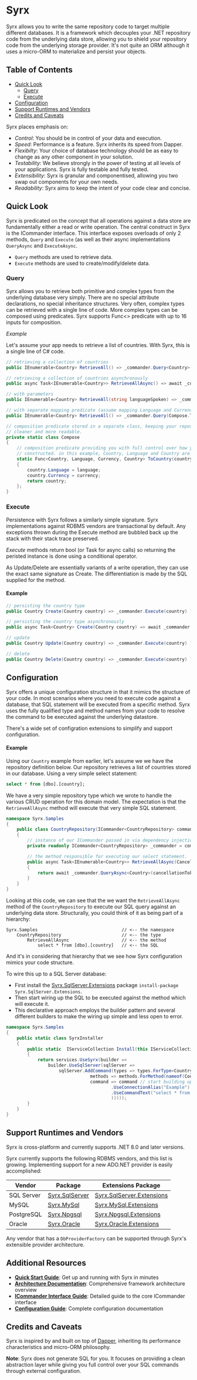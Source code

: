 # Syrx

Syrx allows you to write the same repository code to target multiple different databases. 
It is a framework which decouples your .NET repository code from the underlying data store, allowing you to shield your 
repository code from the underlying storage provider. It's not quite an ORM although it uses a micro-ORM to materialize and persist your objects.

## Table of Contents

- [Quick Look](#quick-look)
  - [Query](#query)
  - [Execute](#execute)
- [Configuration](#configuration)
- [Support Runtimes and Vendors](#support-runtimes-and-vendors)
- [Credits and Caveats](#credits-and-caveats)

Syrx places emphasis on:
* _Control_: You should be in control of your data and execution. 
* _Speed_: Performance is a feature. Syrx inherits its speed from Dapper.
* _Flexibilty_: Your choice of database technology should be as easy to change as any other component in your solution. 
* _Testability_: We believe strongly in the power of testing at all levels of your applications. Syrx is fully testable and fully tested.
* _Extensibility_: Syrx is granular and componentised, allowing you two swap out components for your own needs. 
* _Readability_: Syrx aims to keep the intent of your code clear and concise. 

## Quick Look
Syrx is predicated on the concept that all operations against a data store are fundamentally either a read or write operation.
The central construct in Syrx is the ICommander interface. This interface exposes overloads of only 2 methods, `Query` and `Execute` 
(as well as their async implementations `QueryAsync` and `ExecuteAsync`. 


* `Query` methods are used to retrieve data.
* `Execute` methods are used to create/modify/delete data. 

### Query
Syrx allows you to retrieve both primitive and complex types from the underlying database very simply. 
There are no special attribute declarations, no special inheritance structures. Very often, complex 
types can be retrieved with a single line of code. More complex types can be composed using predicates. 
Syrx supports Func<> predicate with up to 16 inputs for composition. 


_Example_

Let's assume your app needs to retrieve a list of countries. 
With Syrx, this is a single line of C# code. 

```csharp
// retrieving a collection of countries
public IEnumerable<Country> RetrieveAll() => _commander.Query<Country>();

// retrieving a collection of countries asynchronously
public async Task<IEnumerable<Country>> RetrieveAllAsync() => await _commander.QueryAsync<Country>();

// with parameters
public IEnumerable<Country> RetrieveAll(string languageSpoken) => _commander.Query<Country>(new { languageSpoken });

// with separate mapping predicate (assume mapping Language and Currency to a Country type)
public IEnumerable<Country> RetrieveAll() => _commander.Query(Compose.ToCountry);

// composition predicate stored in a separate class, keeping your repository
// cleaner and more readable. 
private static class Compose
{
    // composition predicate providing you with full control over how your complex type is 
    // constructed. in this example, Country, Language and Country are all complex types.     
    static Func<Country, Language, Currency, Country> ToCountry(country, language, currency) => 
    {
        country.Language = language;
        country.Currency = currency;
        return country;
    };
}
```

### Execute
Persistence with Syrx follows a similarly simple signature. Syrx implementations against RDBMS vendors
are transactional by default. Any exceptions thrown during the Execute method are bubbled back up the 
stack with their stack trace preserved. 

_Execute_ methods return bool (or Task<bool> for async calls) so returning the peristed instance is 
done using a conditional operator. 

As Update/Delete are essentially variants of a write operation, they can use the exact same signature as
Create. The differentiation is made by the SQL supplied for the method. 

#### Example
```csharp
// persisting the country type
public Country Create(Country country) => _commander.Execute(country) ? country : null;

// persisting the country type asynchronously
public async Task<Country> Create(Country country) => await _commander.ExecuteAsync(country) ? country : null;

// update
public Country Update(Country country) => _commander.Execute(country) ? country : null;

// delete
public Country Delete(Country country) => _commander.Execute(country) ? country : null;
```

## Configuration
Syrx offers a unique configuration structure in that it mimics the structure of your code. In most scenarios where you need to execute code against a database, that SQL statement will be executed from a specific method. Syrx uses the fully qualified type and method names from your code to resolve the command to be executed against the underlying
datastore. 

There's a wide set of configration extensions to simplify and support configuration. 

#### Example
Using our `Country` example from earlier, let's assume we we have the repository definition below. Our repository retrieves a list of countries stored in our database. Using a very simple select statement: 

```sql
select * from [dbo].[country];
```

We have a very simple repository type which we wrote to handle the various CRUD operation for this domain model. The expectation is that the `RetrieveAllAsync` method will execute that very simple SQL statement. 

```csharp
namespace Syrx.Samples
{
    public class CountryRepository(ICommander<CountryRepository> commander) : ICountryRepository
    {
        // instance of our ICommander passed in via dependency injection. 
        private readonly ICommander<CountryRepository> _commander = commander;

        // the method responsible for executing our select statement. 
        public async Task<IEnumerable<Country>> RetrieveAllAsync(CancellationToken cancellationToken = default)
        {
            return await _commander.QueryAsync<Country>(cancellationToken: cancellationToken);
        }
    }    
}
```

Looking at this code, we can see that the we want the `RetrieveAllAsync` method of the `CountryRepository` to execute our SQL query against an underlying data store. 
Structurally, you could think of it as being part of a hierarchy:

```
Syrx.Samples                                // <-- the namespace
    CountryRepository                       // <-- the type
        RetrieveAllAsync                    // <-- the method
            select * from [dbo].[country]   // <-- the SQL
```

And it's in considering that hierarchy that we see how Syrx configuration mimics your code structure. 

To wire this up to a SQL Server database:
* First install the [Syrx.SqlServer.Extensions](https://www.nuget.org/packages/Syrx.SqlServer.Extensions) package `install-package Syrx.SqlServer.Extensions`.
* Then start wiring up the SQL to be executed against the method which will execute it. 
* This declarative approach employs the builder pattern and several different builders to make the wiring up simple and less open to error.

```csharp
namespace Syrx.Samples
{
    public static class SyrxInstaller
    {
        public static  IServiceCollection Install(this IServiceCollection services)
        {   
            return services.UseSyrx(builder =>                                                  // call the UseSyrx extension method on IServiceCollection. 
                builder.UseSqlServer(sqlServer =>                                               // add support for the relevant provider. in this case, SQL Server. 
                    sqlServer.AddCommand(types => types.ForType<CountryRepository>(             // start adding commands per repository type. 
                                methods => methods.ForMethod(nameof(CountryRepository.RetrieveAllAsync),  // reference the method that will execute the command. 
                                command => command // start building up the command
                                        .UseConnectionAlias("Example")                          // reference a connection string by an alias provided separately. 
                                        .UseCommandText("select * from [dbo].[country];")       // supply the SQL that you want to be executed.  
                                        )))));
        }
    }
}
```


## Support Runtimes and Vendors

Syrx is cross-platform and currently supports .NET 8.0 and later versions.

Syrx currently supports the following RDBMS vendors, and this list is growing. Implementing support for a new ADO.NET provider is easily accomplished:

|Vendor|Package|Extensions Package|
|--|--|--|
|SQL Server|[Syrx.SqlServer](https://www.nuget.org/packages/Syrx.SqlServer)|[Syrx.SqlServer.Extensions](https://www.nuget.org/packages/Syrx.SqlServer.Extensions)|
|MySQL|[Syrx.MySql](https://www.nuget.org/packages/Syrx.MySql)|[Syrx.MySql.Extensions](https://www.nuget.org/packages/Syrx.MySql.Extensions)|
|PostgreSQL|[Syrx.Npgsql](https://www.nuget.org/packages/Syrx.Npgsql)|[Syrx.Npgsql.Extensions](https://www.nuget.org/packages/Syrx.Npgsql.Extensions)|
|Oracle|[Syrx.Oracle](https://www.nuget.org/packages/Syrx.Oracle)|[Syrx.Oracle.Extensions](https://www.nuget.org/packages/Syrx.Oracle.Extensions)|

Any vendor that has a `DbProviderFactory` can be supported through Syrx's extensible provider architecture. 

## Additional Resources

- **[Quick Start Guide](.docs/quick-start.md)**: Get up and running with Syrx in minutes
- **[Architecture Documentation](.docs/architecture.md)**: Comprehensive framework architecture overview
- **[ICommander Interface Guide](.docs/icommander-guide.md)**: Detailed guide to the core ICommander interface
- **[Configuration Guide](.docs/configuration-guide.md)**: Complete configuration documentation

## Credits and Caveats

Syrx is inspired by and built on top of [Dapper](https://github.com/StackExchange/Dapper), inheriting its performance characteristics and micro-ORM philosophy.

**Note**: Syrx does not generate SQL for you. It focuses on providing a clean abstraction layer while giving you full control over your SQL commands through external configuration. 